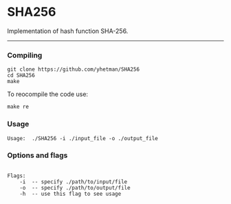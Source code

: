 # SHA256

Implementation of hash function SHA-256.

---

### Compiling


```
git clone https://github.com/yhetman/SHA256
cd SHA256
make
```

To reocompile the code use:

```
make re
```

### Usage

```
Usage:  ./SHA256 -i ./input_file -o ./output_file
```

### Options and flags

```

Flags:
	-i  -- specify ./path/to/input/file
	-o  -- specify ./path/to/output/file
	-h  -- use this flag to see usage
```
